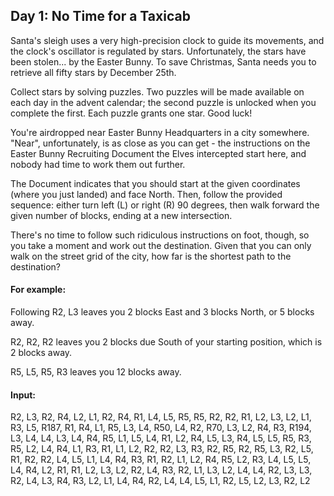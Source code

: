## Day 1: No Time for a Taxicab

Santa's sleigh uses a very high-precision clock to guide its movements, and the clock's oscillator is regulated by stars. Unfortunately, the stars have been stolen... by the Easter Bunny. To save Christmas, Santa needs you to retrieve all fifty stars by December 25th.

Collect stars by solving puzzles. Two puzzles will be made available on each day in the advent calendar; the second puzzle is unlocked when you complete the first. Each puzzle grants one star. Good luck!

You're airdropped near Easter Bunny Headquarters in a city somewhere. "Near", unfortunately, is as close as you can get - the instructions on the Easter Bunny Recruiting Document the Elves intercepted start here, and nobody had time to work them out further.

The Document indicates that you should start at the given coordinates (where you just landed) and face North. Then, follow the provided sequence: either turn left (L) or right (R) 90 degrees, then walk forward the given number of blocks, ending at a new intersection.

There's no time to follow such ridiculous instructions on foot, though, so you take a moment and work out the destination. Given that you can only walk on the street grid of the city, how far is the shortest path to the destination?

#### For example:

Following R2, L3 leaves you 2 blocks East and 3 blocks North, or 5 blocks away.

R2, R2, R2 leaves you 2 blocks due South of your starting position, which is 2 blocks away.

R5, L5, R5, R3 leaves you 12 blocks away.

#### Input:
R2, L3, R2, R4, L2, L1, R2, R4, R1, L4, L5, R5, R5, R2, R2, R1, L2, L3, L2, L1, R3, L5, R187, R1, R4, L1, R5, L3, L4, R50, L4, R2, R70, L3, L2, R4, R3, R194, L3, L4, L4, L3, L4, R4, R5, L1, L5, L4, R1, L2, R4, L5, L3, R4, L5, L5, R5, R3, R5, L2, L4, R4, L1, R3, R1, L1, L2, R2, R2, L3, R3, R2, R5, R2, R5, L3, R2, L5, R1, R2, R2, L4, L5, L1, L4, R4, R3, R1, R2, L1, L2, R4, R5, L2, R3, L4, L5, L5, L4, R4, L2, R1, R1, L2, L3, L2, R2, L4, R3, R2, L1, L3, L2, L4, L4, R2, L3, L3, R2, L4, L3, R4, R3, L2, L1, L4, R4, R2, L4, L4, L5, L1, R2, L5, L2, L3, R2, L2